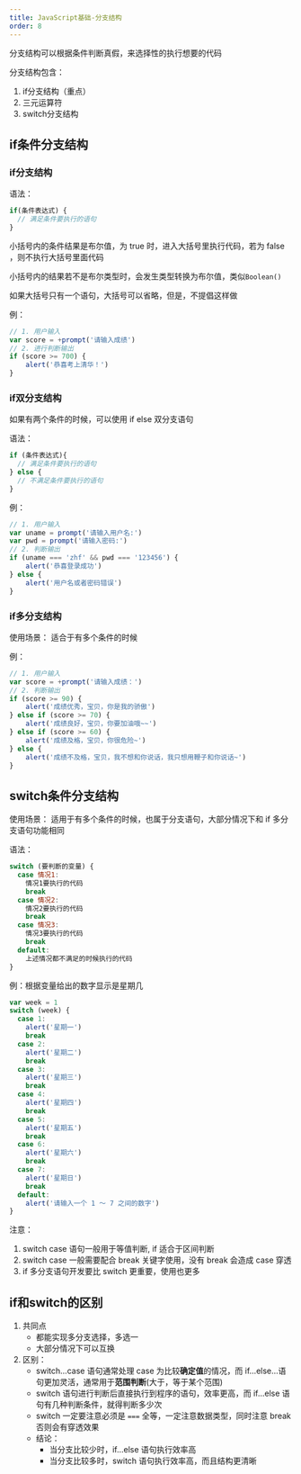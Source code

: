 ```yaml
---
title: JavaScript基础-分支结构
order: 8
---
```


分支结构可以根据条件判断真假，来选择性的执行想要的代码

分支结构包含：

1. if分支结构（重点）
2. 三元运算符
3. switch分支结构

## if条件分支结构

### if分支结构

语法：

~~~javascript
if(条件表达式) {
  // 满足条件要执行的语句
}
~~~

小括号内的条件结果是布尔值，为 true 时，进入大括号里执行代码，若为 false ，则不执行大括号里面代码

小括号内的结果若不是布尔类型时，会发生类型转换为布尔值，类似`Boolean()`

如果大括号只有一个语句，大括号可以省略，但是，不提倡这样做

例：

~~~javascript
// 1. 用户输入
var score = +prompt('请输入成绩')
// 2. 进行判断输出
if (score >= 700) {
    alert('恭喜考上清华！')
}
~~~

### if双分支结构

如果有两个条件的时候，可以使用 if else 双分支语句

语法：

~~~javascript
if (条件表达式){
  // 满足条件要执行的语句
} else {
  // 不满足条件要执行的语句
}
~~~

例：

~~~javascript
// 1. 用户输入
var uname = prompt('请输入用户名:')
var pwd = prompt('请输入密码:')
// 2. 判断输出
if (uname === 'zhf' && pwd === '123456') {
    alert('恭喜登录成功')
} else {
    alert('用户名或者密码错误')
}
~~~

### if多分支结构

使用场景： 适合于有多个条件的时候

例：

~~~javascript
// 1. 用户输入
var score = +prompt('请输入成绩：')
// 2. 判断输出
if (score >= 90) {
    alert('成绩优秀，宝贝，你是我的骄傲')
} else if (score >= 70) {
    alert('成绩良好，宝贝，你要加油哦~~')
} else if (score >= 60) {
    alert('成绩及格，宝贝，你很危险~')
} else {
    alert('成绩不及格，宝贝，我不想和你说话，我只想用鞭子和你说话~')
}
~~~

## switch条件分支结构

使用场景： 适用于有多个条件的时候，也属于分支语句，大部分情况下和 if 多分支语句功能相同

语法：

```javascript
switch (要判断的变量) {
  case 情况1:
    情况1要执行的代码
    break
  case 情况2:
    情况2要执行的代码
    break
  case 情况3:
    情况3要执行的代码
    break
  default:
    上述情况都不满足的时候执行的代码
}
```

例：根据变量给出的数字显示是星期几

```javascript
var week = 1
switch (week) {
  case 1:
    alert('星期一')
    break
  case 2:
    alert('星期二')
    break
  case 3:
    alert('星期三')
    break
  case 4:
    alert('星期四')
    break
  case 5:
    alert('星期五')
    break
  case 6:
    alert('星期六')
    break
  case 7:
    alert('星期日')
    break
  default:
    alert('请输入一个 1 ～ 7 之间的数字')
}
```

注意：

1. switch case 语句一般用于等值判断, if 适合于区间判断
2. switch case 一般需要配合 break 关键字使用，没有 break 会造成 case 穿透
3. if 多分支语句开发要比 switch 更重要，使用也更多

## if和switch的区别

1. 共同点
   - 都能实现多分支选择，多选一
   - 大部分情况下可以互换
2. 区别：
   - switch…case 语句通常处理 case 为比较**确定值**的情况，而 if…else…语句更加灵活，通常用于**范围判断**(大于，等于某个范围)
   - switch 语句进行判断后直接执行到程序的语句，效率更高，而 if…else 语句有几种判断条件，就得判断多少次
   - switch 一定要注意必须是 `===`  全等，一定注意数据类型，同时注意 break 否则会有穿透效果
   - 结论：
     - 当分支比较少时，if…else 语句执行效率高
     - 当分支比较多时，switch 语句执行效率高，而且结构更清晰

